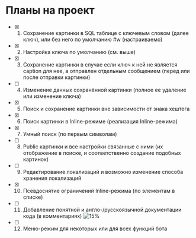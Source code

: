 # Планы на проект
- [x] 1. Сохранение картинки в SQL таблице с ключевым словом (далее ключ), или без него по умолчанию #w (настраиваемо)
- [x] 2. Настройка ключа по умолчанию (см. выше)
- [x] 3. Сохранение картинки в случае если ключ к ней не является caption для нее, а отправлен отдельным сообщением (перед или после отправки картинки)
- [ ] 4. Изменение данных сохранённой картинки (полное ее удаление или изменение ключа)
- [x] 5. Поиск и сохранение картинки вне зависимости от знака хештега
- [x] 6. Поиск картинки в Inline-режиме (реализация Inline-режима)
- [x] 7. Умный поиск (по первым символам)
- [ ] 8. Public картинки и все настройки связанные с ними (их отображение в поиске, и соответственно создание подобных картинок)
- [ ] 9. Редактирование локализаций и возможно изменение способа хранения локализаций
- [x] 10. Псевдоснятие ограничений Inline-режима (по элементам в списке)
- [ ] 11. Добавление понятной и англо-/русскоязычной документации кода (в комментариях) ![15%](https://progress-bar.dev/15)
- [ ] 12. Меню-режим для некоторых или для всех функций бота
